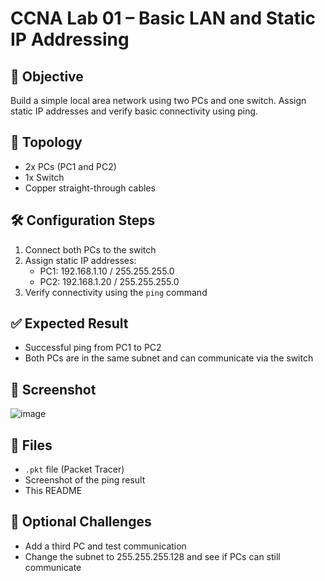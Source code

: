 # CCNA Lab 01 – Basic LAN and Static IP Addressing

## 🧠 Objective
Build a simple local area network using two PCs and one switch. Assign static IP addresses and verify basic connectivity using ping.

## 🧱 Topology
- 2x PCs (PC1 and PC2)
- 1x Switch
- Copper straight-through cables

## 🛠️ Configuration Steps
1. Connect both PCs to the switch
2. Assign static IP addresses:
   - PC1: 192.168.1.10 / 255.255.255.0
   - PC2: 192.168.1.20 / 255.255.255.0
3. Verify connectivity using the `ping` command

## ✅ Expected Result
- Successful ping from PC1 to PC2
- Both PCs are in the same subnet and can communicate via the switch

## 📸 Screenshot
![image](https://github.com/user-attachments/assets/35a846a5-b57e-4350-88b3-4e8b1cf6de66)

## 📂 Files
- `.pkt` file (Packet Tracer)
- Screenshot of the ping result
- This README

## 🧩 Optional Challenges
- Add a third PC and test communication
- Change the subnet to 255.255.255.128 and see if PCs can still communicate
